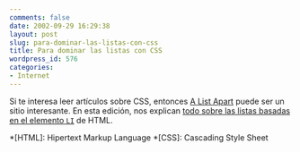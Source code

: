 ```yaml
---
comments: false
date: 2002-09-29 16:29:38
layout: post
slug: para-dominar-las-listas-con-css
title: Para dominar las listas con CSS
wordpress_id: 576
categories:
- Internet
---
```


Si te interesa leer artículos sobre CSS, entonces [A List Apart](http://www.alistapart.com/) puede ser un sitio interesante. En esta edición, nos explican [todo sobre las listas basadas en el elemento `LI`](http://www.alistapart.com/stories/taminglists/) de HTML.



 
  *[HTML]: Hipertext Markup Language
  *[CSS]: Cascading Style Sheet
